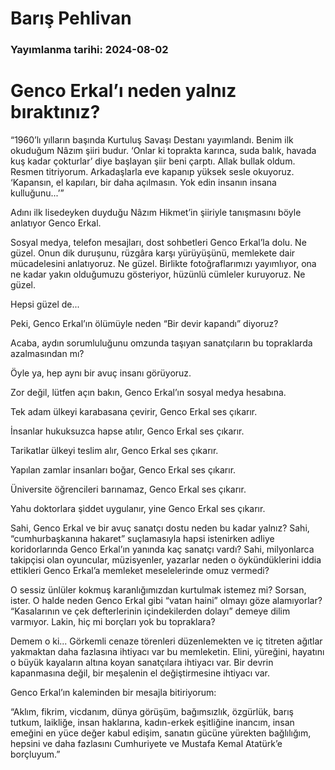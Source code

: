 # Barış Pehlivan

### Yayımlanma tarihi: 2024-08-02

# Genco Erkal’ı neden yalnız bıraktınız?

“1960’lı yılların başında Kurtuluş Savaşı Destanı yayımlandı. Benim ilk okuduğum Nâzım şiiri budur. ‘Onlar ki toprakta karınca, suda balık, havada kuş kadar çokturlar’ diye başlayan şiir beni çarptı. Allak bullak oldum. Resmen titriyorum. Arkadaşlarla eve kapanıp yüksek sesle okuyoruz. ‘Kapansın, el kapıları, bir daha açılmasın. Yok edin insanın insana kulluğunu...’”

Adını ilk lisedeyken duyduğu Nâzım Hikmet’in şiiriyle tanışmasını böyle anlatıyor Genco Erkal.

Sosyal medya, telefon mesajları, dost sohbetleri Genco Erkal’la dolu. Ne güzel. Onun dik duruşunu, rüzgâra karşı yürüyüşünü, memlekete dair mücadelesini anlatıyoruz. Ne güzel. Birlikte fotoğraflarımızı yayımlıyor, ona ne kadar yakın olduğumuzu gösteriyor, hüzünlü cümleler kuruyoruz. Ne güzel.

Hepsi güzel de...

Peki, Genco Erkal’ın ölümüyle neden “Bir devir kapandı” diyoruz?

Acaba, aydın sorumluluğunu omzunda taşıyan sanatçıların bu topraklarda azalmasından mı?

Öyle ya, hep aynı bir avuç insanı görüyoruz.

Zor değil, lütfen açın bakın, Genco Erkal’ın sosyal medya hesabına.

Tek adam ülkeyi karabasana çevirir, Genco Erkal ses çıkarır.

İnsanlar hukuksuzca hapse atılır, Genco Erkal ses çıkarır.

Tarikatlar ülkeyi teslim alır, Genco Erkal ses çıkarır.

Yapılan zamlar insanları boğar, Genco Erkal ses çıkarır.

Üniversite öğrencileri barınamaz, Genco Erkal ses çıkarır.

Yahu doktorlara şiddet uygulanır, yine Genco Erkal ses çıkarır.

Sahi, Genco Erkal ve bir avuç sanatçı dostu neden bu kadar yalnız? Sahi, “cumhurbaşkanına hakaret” suçlamasıyla hapsi istenirken adliye koridorlarında Genco Erkal’ın yanında kaç sanatçı vardı? Sahi, milyonlarca takipçisi olan oyuncular, müzisyenler, yazarlar neden o öykündüklerini iddia ettikleri Genco Erkal’a memleket meselelerinde omuz vermedi?

O sessiz ünlüler kokmuş karanlığımızdan kurtulmak istemez mi? Sorsan, ister. O halde neden Genco Erkal gibi “vatan haini” olmayı göze alamıyorlar? “Kasalarının ve çek defterlerinin içindekilerden dolayı” demeye dilim varmıyor. Lakin, hiç mi borçları yok bu topraklara?

Demem o ki... Görkemli cenaze törenleri düzenlemekten ve iç titreten ağıtlar yakmaktan daha fazlasına ihtiyacı var bu memleketin. Elini, yüreğini, hayatını o büyük kayaların altına koyan sanatçılara ihtiyacı var. Bir devrin kapanmasına değil, bir meşalenin el değiştirmesine ihtiyacı var.

Genco Erkal’ın kaleminden bir mesajla bitiriyorum:

“Aklım, fikrim, vicdanım, dünya görüşüm, bağımsızlık, özgürlük, barış tutkum, laikliğe, insan haklarına, kadın-erkek eşitliğine inancım, insan emeğini en yüce değer kabul edişim, sanatın gücüne yürekten bağlılığım, hepsini ve daha fazlasını Cumhuriyete ve Mustafa Kemal Atatürk’e borçluyum.”

